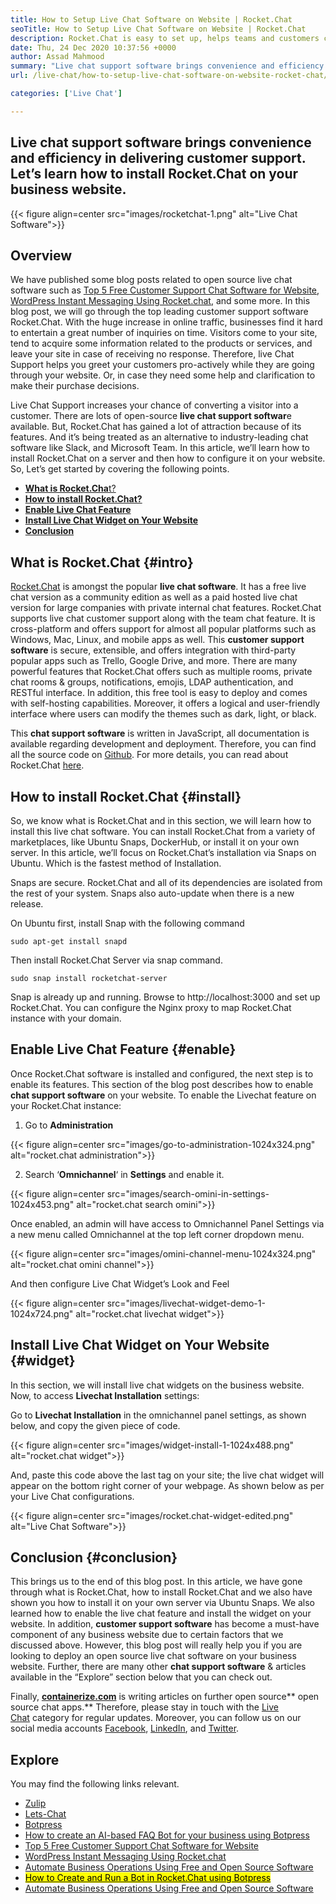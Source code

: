 ```yaml
---
title: How to Setup Live Chat Software on Website | Rocket.Chat
seoTitle: How to Setup Live Chat Software on Website | Rocket.Chat
description: Rocket.Chat is easy to set up, helps teams and customers communicate efficiently. This Live Chat Software is open-source, cross-platform, and self-hosted.
date: Thu, 24 Dec 2020 10:37:56 +0000
author: Assad Mahmood
summary: "Live chat support software brings convenience and efficiency in delivering customer support. Let's learn how to install Rocket.Chat on your business website."
url: /live-chat/how-to-setup-live-chat-software-on-website-rocket-chat/

categories: ['Live Chat']

---
```

## Live chat support software brings convenience and efficiency in delivering customer support. Let’s learn how to install Rocket.Chat on your business website.

{{< figure align=center src="images/rocketchat-1.png" alt="Live Chat Software">}}  

## Overview

We have published some blog posts related to open source live chat software such as [Top 5 Free Customer Support Chat Software for Website][1], [WordPress Instant Messaging Using Rocket.chat][2], and some more. In this blog post, we will go through the top leading customer support software Rocket.Chat. With the huge increase in online traffic, businesses find it hard to entertain a great number of inquiries on time. Visitors come to your site, tend to acquire some information related to the products or services, and leave your site in case of receiving no response. Therefore, live Chat Support helps you greet your customers pro-actively while they are going through your website. Or, in case they need some help and clarification to make their purchase decisions.

Live Chat Support increases your chance of converting a visitor into a customer. There are lots of open-source **live chat support softwar**e available. But, Rocket.Chat has gained a lot of attraction because of its features. And it’s being treated as an alternative to industry-leading chat software like Slack, and Microsoft Team. In this article, we’ll learn how to install Rocket.Chat on a server and then how to configure it on your website. So, Let’s get started by covering the following points.

  * [**What is Rocket.Cha**t?][3]
  * **[How to install Rocket.Chat?][4]**
  * **[Enable Live Chat Feature][5]**
  * **[Install Live Chat Widget on Your Website][6]**
  * **[Conclusion][7]**

## What is Rocket.Chat {#intro}

[Rocket.Chat][8] is amongst the popular **live chat software**. It has a free live chat version as a community edition as well as a paid hosted live chat version for large companies with private internal chat features. Rocket.Chat supports live chat customer support along with the team chat feature. It is cross-platform and offers support for almost all popular platforms such as Windows, Mac, Linux, and mobile apps as well. This **customer support software** is secure, extensible, and offers integration with third-party popular apps such as Trello, Google Drive, and more. There are many powerful features that Rocket.Chat offers such as multiple rooms, private chat rooms & groups, notifications, emojis, LDAP authentication, and RESTful interface. In addition, this free tool is easy to deploy and comes with self-hosting capabilities. Moreover, it offers a logical and user-friendly interface where users can modify the themes such as dark, light, or black. 

This **chat support software** is written in JavaScript, all documentation is available regarding development and deployment. Therefore, you can find all the source code on [Github][9]. For more details, you can read about Rocket.Chat [here][10].

## How to install Rocket.Chat {#install}

So, we know what is Rocket.Chat and in this section, we will learn how to install this live chat software. You can install Rocket.Chat from a variety of marketplaces, like Ubuntu Snaps, DockerHub, or install it on your own server. In this article, we’ll focus on Rocket.Chat’s installation via Snaps on Ubuntu. Which is the fastest method of Installation.

Snaps are secure. Rocket.Chat and all of its dependencies are isolated from the rest of your system. Snaps also auto-update when there is a new release.

On Ubuntu first, install Snap with the following command


```
sudo apt-get install snapd
```


Then install Rocket.Chat Server via snap command.


```
sudo snap install rocketchat-server
```


Snap is already up and running. Browse to http://localhost:3000 and set up Rocket.Chat. You can configure the Nginx proxy to map Rocket.Chat instance with your domain.

## Enable Live Chat Feature {#enable}

Once Rocket.Chat software is installed and configured, the next step is to enable its features. This section of the blog post describes how to enable **chat support software** on your website. To enable the Livechat feature on your Rocket.Chat instance:

1. Go to **Administration**

{{< figure align=center src="images/go-to-administration-1024x324.png" alt="rocket.chat administration">}}  

2. Search ‘**Omnichannel**‘ in **Settings** and enable it.

{{< figure align=center src="images/search-omini-in-settings-1024x453.png" alt="rocket.chat search omini">}}  

Once enabled, an admin will have access to Omnichannel Panel Settings via a new menu called Omnichannel at the top left corner dropdown menu.

{{< figure align=center src="images/omini-channel-menu-1024x324.png" alt="rocket.chat omini channel">}}  

And then configure Live Chat Widget’s Look and Feel 

{{< figure align=center src="images/livechat-widget-demo-1-1024x724.png" alt="rocket.chat livechat widget">}}  

## **Install Live Chat Widget on Your Website** {#widget}

In this section, we will install live chat widgets on the business website. Now, to access **Livechat Installation** settings:

Go to **Livechat Installation** in the omnichannel panel settings, as shown below, and copy the given piece of code.

{{< figure align=center src="images/widget-install-1-1024x488.png" alt="rocket.chat widget">}}  

And, paste this code above the last tag on your site; the live chat widget will appear on the bottom right corner of your webpage. As shown below as per your Live Chat configurations.

<div class="wp-block-image is-style-default">
  {{< figure align=center src="images/rocket.chat-widget-edited.png" alt="Live Chat Software">}}
</div>

## Conclusion {#conclusion}

This brings us to the end of this blog post. In this article, we have gone through what is Rocket.Chat, how to install Rocket.Chat and we also have shown you how to install it on your own server via Ubuntu Snaps. We also learned how to enable the live chat feature and install the widget on your website. In addition, **customer support software** has become a must-have component of any business website due to certain factors that we discussed above. However, this blog post will really help you if you are looking to deploy an open source live chat software on your business website. Further, there are many other **chat support software** & articles available in the “Explore” section below that you can check out.

Finally, [**containerize.com**][11] is writing articles on further open source** open source chat apps.** Therefore, please stay in touch with the [Live Chat][12] category for regular updates. Moreover, you can follow us on our social media accounts [Facebook][13], [LinkedIn][14], and [Twitter][15].

## Explore

You may find the following links relevant.

  * [Zulip][16]
  * [Lets-Chat][17]
  * [Botpress][18]
  * [How to create an AI-based FAQ Bot for your business using Botpress][19]
  * [Top 5 Free Customer Support Chat Software for Website][1]
  * [WordPress Instant Messaging Using Rocket.chat][2]
  * [Automate Business Operations Using Free and Open Source Software][20]
  * [<mark>How to Create and Run a Bot in Rocket.Chat using Botpress</mark>][21]
  * [Automate Business Operations Using Free and Open Source Software][20]

 [1]: https://blog.containerize.com/live-chat/top-5-free-customer-support-chat-software-for-website/

 [2]: https://blog.containerize.com/blogging/instantly-communicate-with-customers-using-wordpress-and-rocket-chat/

 [3]: #intro
 [4]: #install
 [5]: #enable
 [6]: #widget
 [7]: #conclusion
 [8]: https://products.containerize.com/live-chat/rocketchat/
 [9]: https://github.com/RocketChat/Rocket.Chat
 [10]: https://products.containerize.com/live-chat/rocketchat
 [11]: https://www.containerize.com/
 [12]: https://products.containerize.com/live-chat/
 [13]: https://web.facebook.com/containerize
 [14]: https://www.linkedin.com/company/containerize/
 [15]: https://twitter.com/containerize_co
 [16]: https://products.containerize.com/live-chat/zulip/
 [17]: https://products.containerize.com/live-chat/lets-chat/
 [18]: https://products.containerize.com/live-chat/botpress/
 [19]: https://blog.containerize.com/live-chat/how-to-create-an-ai-based-faq-bot-for-your-business-using-botpress/

 [20]: https://blog.containerize.com/blogging/automate-business-operations-using-open-source-software/

 [21]: https://blog.containerize.com/live-chat/how-to-create-and-run-a-bot-in-rocket-chat-using-botpress/
